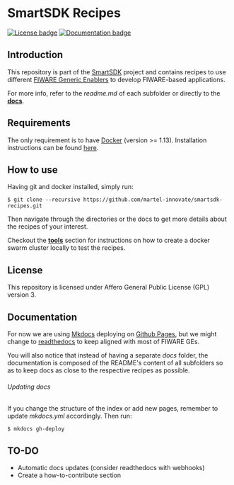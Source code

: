 # SmartSDK Recipes
[![License badge](https://img.shields.io/badge/license-AGPL-blue.svg)](https://opensource.org/licenses/AGPL-3.0)
[![Documentation badge](https://img.shields.io/badge/docs-WIP-yellow.svg)](https://martel-innovate.github.io/smartsdk-recipes/)


## Introduction
This repository is part of the [SmartSDK](http://smartsdk.eu/) project and contains recipes to use different [FIWARE Generic Enablers](https://catalogue.fiware.org) to develop FIWARE-based applications.

For more info, refer to the _readme.md_ of each subfolder or directly to the **[docs](https://martel-innovate.github.io/smartsdk-recipes/)**.


## Requirements

The only requirement is to have [Docker](https://docs.docker.com) (version >= 1.13).
Installation instructions can be found [here](https://docs.docker.com/engine/installation/).


## How to use

Having git and docker installed, simply run:

    $ git clone --recursive https://github.com/martel-innovate/smartsdk-recipes.git

Then navigate through the directories or the docs to get more details about the recipes of your interest.

Checkout the **[tools](https://github.com/martel-innovate/smartsdk-recipes/tree/master/recipes/tools)** section for instructions on how to create a docker swarm cluster locally to test the recipes.


## License

This repository is licensed under Affero General Public License (GPL) version 3.


## Documentation

For now we are using [Mkdocs](http://www.mkdocs.org) deploying on [Github Pages](https://pages.github.com), but we might change to [readthedocs](https://readthedocs.org) to keep aligned with most of FIWARE GEs.

You will also notice that instead of having a separate _docs_ folder, the documentation is composed of the README's content of all subfolders so as to keep docs as close to the respective recipes as possible.


###### Updating docs
If you change the structure of the index or add new pages, remember to update _mkdocs.yml_ accordingly.
Then run:

    $ mkdocs gh-deploy


## TO-DO
- Automatic docs updates (consider readthedocs with webhooks)
- Create a how-to-contribute section
